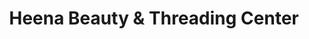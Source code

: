 ---
title: "Heena Beauty & Threading Center"
url: /milpitas/heena-beauty-und-threading-center/
shop: Kosmetik
---